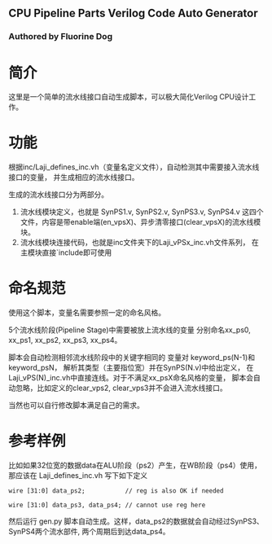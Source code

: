 CPU Pipeline Parts Verilog Code Auto Generator
--------------------------
### Authored by Fluorine Dog


# 简介

这里是一个简单的流水线接口自动生成脚本，可以极大简化Verilog CPU设计工作。

# 功能

根据inc/Laji_defines_inc.vh（变量名定义文件），自动检测其中需要接入流水线接口的变量，
并生成相应的流水线接口。

生成的流水线接口分为两部分。
1. 流水线模块定义，也就是 SynPS1.v, SynPS2.v, SynPS3.v, SynPS4.v
这四个文件，内容是带enable端(en_vpsX)、异步清零接口(clear_vpsX)的流水线模块。
2. 流水线模块连接代码，也就是inc文件夹下的Laji_vPSx_inc.vh文件系列，
在主模块直接`include即可使用

# 命名规范

使用这个脚本，变量名需要参照一定的命名风格。

5个流水线阶段(Pipeline Stage)中需要被放上流水线的变量
分别命名xx_ps0, xx_ps1, xx_ps2, xx_ps3, xx_ps4。

脚本会自动检测相邻流水线阶段中的关键字相同的
变量对 keyword_ps(N-1)和keyword_psN，
解析其类型（主要指位宽）并在SynPS(N.v)中给出定义，
在Laji_vPS(N)_inc.vh中直接连线。对于不满足xx_psX命名风格的变量，
脚本会自动忽略，比如定义的clear_vps2, clear_vps3并不会进入流水线接口。

当然也可以自行修改脚本满足自己的需求。

# 参考样例
比如如果32位宽的数据data在ALU阶段（ps2）产生，在WB阶段（ps4）使用，那应该在 Laji_defines_inc.vh 写下如下定义
```
wire [31:0] data_ps2;           // reg is also OK if needed

wire [31:0] data_ps3, data_ps4; // cannot use reg here
```

然后运行 gen.py 脚本自动生成。这样，data_ps2的数据就会自动经过SynPS3、SynPS4两个流水部件, 两个周期后到达data_ps4。
